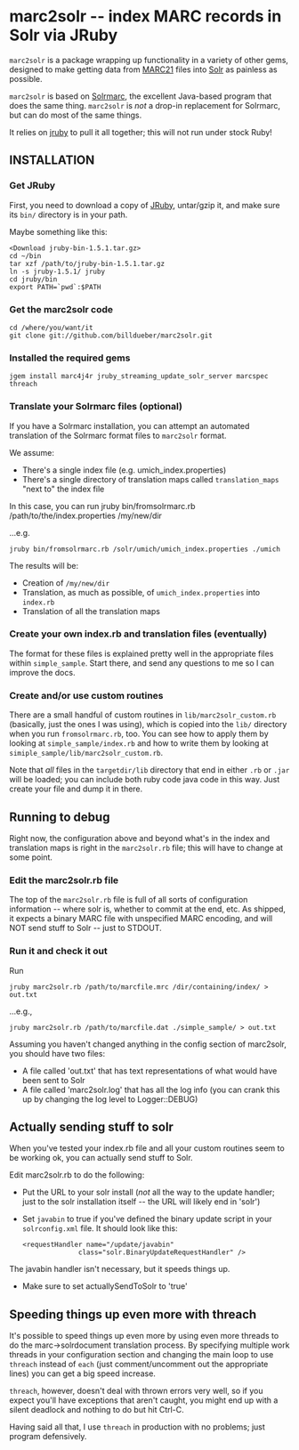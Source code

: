 # marc2solr -- index MARC records in Solr via JRuby

`marc2solr` is a package wrapping up functionality in a variety of other gems, designed to make getting data from [MARC21](http://en.wikipedia.org/wiki/MARC_standards) files into [Solr](http://lucene.apache.org/solr/) as painless as possible.

`marc2solr` is based on [Solrmarc](), the excellent Java-based program that does the same thing. `marc2solr` is *not* a drop-in replacement for Solrmarc, but can do most of the same things.

It relies on [jruby](http://jruby.org/) to pull it all together; this will not run under stock Ruby!

## INSTALLATION

### Get JRuby
First, you need to download a copy of [JRuby](http://jruby.org/download), untar/gzip it, and make sure its `bin/` directory is in your path.

Maybe something like this:

    <Download jruby-bin-1.5.1.tar.gz>
    cd ~/bin
    tar xzf /path/to/jruby-bin-1.5.1.tar.gz
    ln -s jruby-1.5.1/ jruby
    cd jruby/bin
    export PATH=`pwd`:$PATH


### Get the marc2solr code

    cd /where/you/want/it
    git clone git://github.com/billdueber/marc2solr.git


### Installed the required gems

    jgem install marc4j4r jruby_streaming_update_solr_server marcspec threach
  
  
### Translate your Solrmarc files (optional)

If you have a Solrmarc installation, you can attempt an automated translation of the Solrmarc format files to `marc2solr` format. 

We assume:

*  There's a single index file (e.g. umich_index.properties)
*  There's a single directory of translation maps called `translation_maps` "next to" the index file

In this case, you can run
    jruby bin/fromsolrmarc.rb /path/to/the/index.properties /my/new/dir
  
...e.g.

    jruby bin/fromsolrmarc.rb /solr/umich/umich_index.properties ./umich
  
The results will be:

* Creation of `/my/new/dir`
* Translation, as much as possible, of `umich_index.properties` into `index.rb`
* Translation of all the translation maps


### Create your own index.rb and translation files (eventually)

The format for these files is explained pretty well in the appropriate files 
within `simple_sample`. Start there, and send any questions to me so I can improve the docs.


### Create and/or use custom routines

There are a small handful of custom routines in `lib/marc2solr_custom.rb` (basically, just the ones I was using), which is copied into the `lib/` directory when you run `fromsolrmarc.rb`, too. You can see how to apply them by looking at `simple_sample/index.rb` and how to write them by looking at `simiple_sample/lib/marc2solr_custom.rb`.

Note that *all* files in the `targetdir/lib` directory that end in either `.rb` or `.jar` will be loaded; you can include both ruby code java code in this way. Just create your file and dump it in there.

## Running to debug

Right now, the configuration above and beyond what's in the index and translation maps is right in the `marc2solr.rb` file; this will have to change at some point.

### Edit the marc2solr.rb file

The top of the `marc2solr.rb` file is full of all sorts of configuration information -- where solr is, whether to commit at the end, etc. As shipped, it expects a binary MARC file with unspecified MARC encoding, and will 
NOT send stuff to Solr -- just to STDOUT.

### Run it and check it out

Run

    jruby marc2solr.rb /path/to/marcfile.mrc /dir/containing/index/ > out.txt

...e.g.,

    jruby marc2solr.rb /path/to/marcfile.dat ./simple_sample/ > out.txt

Assuming you haven't changed anything in the config section of marc2solr, you should have two files: 

*  A file called 'out.txt' that has text representations of what would have been sent to Solr
*  A file called 'marc2solr.log' that has all the log info (you can crank this up by changing the log level to Logger::DEBUG)


## Actually sending stuff to solr

When you've tested your index.rb file and all your custom routines seem to be working ok,  you can actually send stuff to Solr. 

Edit marc2solr.rb to do the following:

*  Put the URL to your solr install (*not* all the way to the update handler; just to the solr installation itself -- the URL will likely end in 'solr')   
* Set `javabin` to true if you've defined the binary update script in your `solrconfig.xml` file. It should look like this:

      <requestHandler name="/update/javabin" 
                    class="solr.BinaryUpdateRequestHandler" />

The javabin handler isn't necessary, but it speeds things up.

* Make sure to set actuallySendToSolr to 'true'

## Speeding things up even more with threach

It's possible to speed things up even more by using even more threads to do the marc->solrdocument translation process. By specifying multiple work threads in your configuration section and changing the main loop to use `threach` instead of `each` (just comment/uncomment out the appropriate lines) you can get a big speed increase. 

`threach`, however, doesn't deal with thrown errors very well, so if you expect you'll have exceptions that aren't caught, you might end up with a silent deadlock and nothing to do but hit Ctrl-C.

Having said all that, I use `threach` in production with no problems; just program defensively.